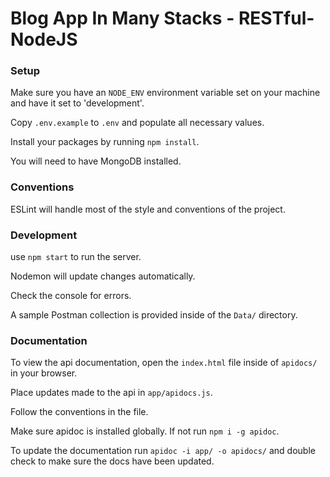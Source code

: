 # Blog App In Many Stacks - RESTful-NodeJS

### Setup

Make sure you have an `NODE_ENV` environment variable set on your machine and have it set to 'development'.

Copy `.env.example` to `.env` and populate all necessary values.

Install your packages by running `npm install`.

You will need to have MongoDB installed.

### Conventions
ESLint will handle most of the style and conventions of the project.

### Development

use `npm start` to run the server.

Nodemon will update changes automatically.

Check the console for errors.

A sample Postman collection is provided inside of the `Data/` directory.

### Documentation

To view the api documentation, open the `index.html` file inside of `apidocs/` in your browser.

Place updates made to the api in `app/apidocs.js`.

Follow the conventions in the file.

Make sure apidoc is installed globally. If not run `npm i -g apidoc`.

To update the documentation run `apidoc -i app/ -o apidocs/` and double check to make sure the docs have been updated.

